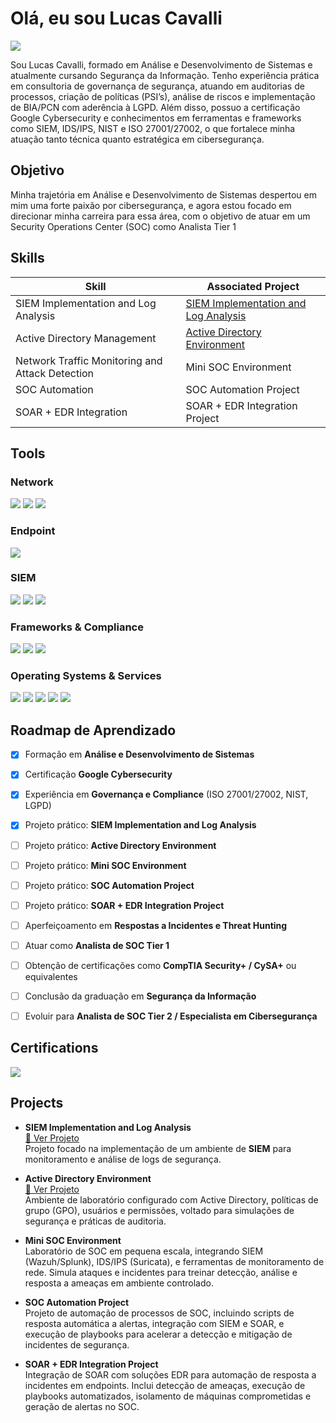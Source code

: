# Olá, eu sou Lucas Cavalli
<a href="https://www.linkedin.com/in/lucas-marciel-cavalli/"><img src="https://img.shields.io/badge/-LinkedIn-0072b1?&style=for-the-badge&logo=linkedin&logoColor=white" /></a>

Sou Lucas Cavalli, formado em Análise e Desenvolvimento de Sistemas e atualmente cursando Segurança da Informação. Tenho experiência prática em consultoria de governança de segurança, atuando em auditorias de processos, criação de políticas (PSI’s), análise de riscos e implementação de BIA/PCN com aderência à LGPD. Além disso, possuo a certificação Google Cybersecurity e conhecimentos em ferramentas e frameworks como SIEM, IDS/IPS, NIST e ISO 27001/27002, o que fortalece minha atuação tanto técnica quanto estratégica em cibersegurança.

## Objetivo

Minha trajetória em Análise e Desenvolvimento de Sistemas despertou em mim uma forte paixão por cibersegurança, e agora estou focado em direcionar minha carreira para essa área, com o objetivo de atuar em um Security Operations Center (SOC) como Analista Tier 1

## Skills

| Skill                                         | Associated Project         |
|-----------------------------------------------|----------------------------|
| SIEM Implementation and Log Analysis          | <a href="https://github.com/zPolda/SIEM-Implementation-and-Log-Analysis/blob/main/README.md">SIEM Implementation and Log Analysis</a> |
| Active Directory Management                    | <a href="https://github.com/zPolda/Active-Directory-Environment/blob/main/README.md">Active Directory Environment</a> |
| Network Traffic Monitoring and Attack Detection | Mini SOC Environment</a> |
| SOC Automation                                 | SOC Automation Project</a> |
| SOAR + EDR Integration                         | SOAR + EDR Integration Project</a> |


## Tools

### Network
<div>
    <img src="https://img.shields.io/badge/-Wireshark-1679A7?&style=for-the-badge&logo=Wireshark&logoColor=white" />
    <img src="https://img.shields.io/badge/-Suricata-EF3B2D?&style=for-the-badge&logo=Suricata&logoColor=white" />
    <img src="https://img.shields.io/badge/-Fortigate-EE3124?&style=for-the-badge&logo=Fortinet&logoColor=white" />
</div>

### Endpoint
<div>
    <img src="https://img.shields.io/badge/-Microsoft_Defender_for_Endpoint-00A4EF?&style=for-the-badge&logo=Microsoft&logoColor=white" />
</div>

### SIEM
<div>
    <img src="https://img.shields.io/badge/-Splunk-000000?&style=for-the-badge&logo=Splunk&logoColor=white" />
    <img src="https://img.shields.io/badge/-Wazuh-002E5E?&style=for-the-badge&logo=Wazuh&logoColor=white" />
    <img src="https://img.shields.io/badge/-Google%20Chronicle-4285F4?&style=for-the-badge&logo=Google&logoColor=white" />
</div>

### Frameworks & Compliance
<div>
    <img src="https://img.shields.io/badge/-ISO%2027001-25A162?&style=for-the-badge&logo=ISO&logoColor=white" />
    <img src="https://img.shields.io/badge/-NIST%20Cybersecurity%20Framework-005A9C?&style=for-the-badge&logo=NIST&logoColor=white" />
    <img src="https://img.shields.io/badge/-LGPD-FF5722?&style=for-the-badge&logo=Databricks&logoColor=white" />
</div>

### Operating Systems & Services
<div>
    <img src="https://img.shields.io/badge/-Windows-0078D6?&style=for-the-badge&logo=Windows&logoColor=white" />
    <img src="https://img.shields.io/badge/-Linux-FCC624?&style=for-the-badge&logo=Linux&logoColor=black" />
    <img src="https://img.shields.io/badge/-MacOS-000000?&style=for-the-badge&logo=Apple&logoColor=white" />
    <img src="https://img.shields.io/badge/-Android-3DDC84?&style=for-the-badge&logo=Android&logoColor=white" />
    <img src="https://img.shields.io/badge/-Active%20Directory-008272?&style=for-the-badge&logo=Microsoft&logoColor=white" />
</div>

## Roadmap de Aprendizado

- [x] Formação em **Análise e Desenvolvimento de Sistemas**
- [x] Certificação **Google Cybersecurity**
- [x] Experiência em **Governança e Compliance** (ISO 27001/27002, NIST, LGPD)
- [x] Projeto prático: **SIEM Implementation and Log Analysis**
- [ ] Projeto prático: **Active Directory Environment**
- [ ] Projeto prático: **Mini SOC Environment**
- [ ] Projeto prático: **SOC Automation Project**
- [ ] Projeto prático: **SOAR + EDR Integration Project**
- [ ] Aperfeiçoamento em **Respostas a Incidentes e Threat Hunting**
- [ ] Atuar como **Analista de SOC Tier 1**
- [ ] Obtenção de certificações como **CompTIA Security+ / CySA+** ou equivalentes
- [ ] Conclusão da graduação em **Segurança da Informação**  
- [ ] Evoluir para **Analista de SOC Tier 2 / Especialista em Cibersegurança**




## Certifications
<div>
<img src="https://img.shields.io/badge/-Google%20Cybersecurity%20Certificate-4285F4?&style=for-the-badge&logo=Google&logoColor=white" />
</div>

## Projects

- **SIEM Implementation and Log Analysis**  
  <a href="https://github.com/zPolda/SIEM-Implementation-and-Log-Analysis/blob/main/README.md">🔗 Ver Projeto</a>  
  Projeto focado na implementação de um ambiente de **SIEM** para monitoramento e análise de logs de segurança.
  
- **Active Directory Environment**    
 <a href="https://github.com/zPolda/Active-Directory-Environment/blob/main/README.md">🔗 Ver Projeto</a>    
 Ambiente de laboratório configurado com Active Directory, políticas de grupo (GPO), usuários e permissões, voltado para simulações de segurança e práticas de auditoria.

- **Mini SOC Environment**  
  Laboratório de SOC em pequena escala, integrando SIEM (Wazuh/Splunk), IDS/IPS (Suricata), e ferramentas de monitoramento de rede. Simula ataques e incidentes para treinar detecção, análise e resposta a ameaças em ambiente controlado.

- **SOC Automation Project**    
  Projeto de automação de processos de SOC, incluindo scripts de resposta automática a alertas, integração com SIEM e SOAR, e execução de playbooks para acelerar a detecção e mitigação de incidentes de segurança.

- **SOAR + EDR Integration Project**  
  Integração de SOAR com soluções EDR para automação de resposta a incidentes em endpoints. Inclui detecção de ameaças, execução de playbooks automatizados, isolamento de máquinas comprometidas e geração de alertas no SOC.
